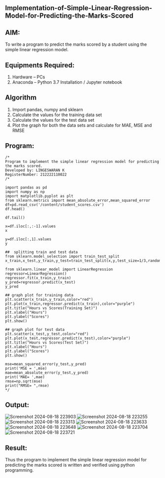 ## Implementation-of-Simple-Linear-Regression-Model-for-Predicting-the-Marks-Scored

## AIM:
To write a program to predict the marks scored by a student using the simple linear regression model.

## Equipments Required:
1. Hardware – PCs
2. Anaconda – Python 3.7 Installation / Jupyter notebook

## Algorithm
1. Import pandas, numpy and sklearn
2. Calculate the values for the training data set
3. Calculate the values for the test data set
4. Plot the graph for both the data sets and calculate for MAE, MSE and RMSE

## Program:
```
/*
Program to implement the simple linear regression model for predicting the marks scored.
Developed by: LINGESWARAN K
RegisterNumber: 212222110022
/*

import pandas as pd
import numpy as np
import matplotlib.pyplot as plt
from sklearn.metrics import mean_absolute_error,mean_squared_error
df=pd.read_csv('/content/student_scores.csv')
df.head()

df.tail()

x=df.iloc[:,:-1].values
x

y=df.iloc[:,1].values
y

##  splitting train and test data
from sklearn.model_selection import train_test_split
x_train,x_test,y_train,y_test=train_test_split(x,y,test_size=1/3,random_state=0)

from sklearn.linear_model import LinearRegression
regressor=LinearRegression()
regressor.fit(x_train,y_train)
y_pred=regressor.predict(x_test)
y_pred

## graph plot for training data
plt.scatter(x_train,y_train,color="red")
plt.plot(x_train,regressor.predict(x_train),color="purple")
plt.title("Hours vs Scores(Training Set)")
plt.xlabel("Hours")
plt.ylabel("Scores")
plt.show()

## graph plot for test data
plt.scatter(x_test,y_test,color="red")
plt.plot(x_test,regressor.predict(x_test),color="purple")
plt.title("Hours vs Scores(Test Set)")
plt.xlabel("Hours")
plt.ylabel("Scores")
plt.show()

mse=mean_squared_error(y_test,y_pred)
print('MSE = ',mse)
mae=mean_absolute_error(y_test,y_pred)
print('MAE= ',mae)
rmse=np.sqrt(mse)
print("RMSE= ",rmse)
*/
```

## Output:
![Screenshot 2024-08-18 223903](https://github.com/user-attachments/assets/0df95980-c22f-4a5e-b8f8-04700b19bc5b)
![Screenshot 2024-08-18 223255](https://github.com/user-attachments/assets/93176809-5184-411c-ac8d-00f2ceddcc2c)
![Screenshot 2024-08-18 223313](https://github.com/user-attachments/assets/bfd28c6c-6d76-4dfb-a260-091f009989ff)
![Screenshot 2024-08-18 223633](https://github.com/user-attachments/assets/dbd1c6d1-dc76-42c8-ad11-7d7d20152da3)
![Screenshot 2024-08-18 223648](https://github.com/user-attachments/assets/e96df2fe-ebac-42f4-81dc-d3e9da0e6714)
![Screenshot 2024-08-18 223704](https://github.com/user-attachments/assets/0c0dfd27-21a3-4015-97c0-fc2c64ecde50)
![Screenshot 2024-08-18 223721](https://github.com/user-attachments/assets/4a83a95b-757d-4161-a7b0-301d5fc4fcaa)

## Result:
Thus the program to implement the simple linear regression model for predicting the marks scored is written and verified using python programming.
